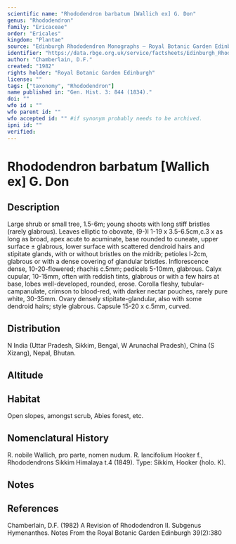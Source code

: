 ```yaml
---
scientific name: "Rhododendron barbatum [Wallich ex] G. Don"
genus: "Rhododendron"
family: "Ericaceae"
order: "Ericales"
kingdom: "Plantae"
source: "Edinburgh Rhododendron Monographs – Royal Botanic Garden Edinburgh"
identifier: "https://data.rbge.org.uk/service/factsheets/Edinburgh_Rhododendron_Monographs.xhtml"
author: "Chamberlain, D.F."
created: "1982"
rights holder: "Royal Botanic Garden Edinburgh"
license: ""
tags: ["taxonomy", "Rhododendron"]
name published in: "Gen. Hist. 3: 844 (1834)."
doi: ""
wfo id : ""
wfo parent id: ""
wfo accepted id: "" #if synonym probably needs to be archived.                      
ipni id: ""
verified:
---
```


                       

# Rhododendron barbatum [Wallich ex] G. Don

## Description
Large shrub or small tree, 1.5-6m; young shoots with long stiff bristles (rarely glabrous). Leaves elliptic to obovate, (9-)l 1-19 x 3.5-6.5cm,c.3 x as long as broad, apex acute to acuminate, base rounded to cuneate, upper surface ± glabrous, lower surface with scattered dendroid hairs and stipitate glands, with or without bristles on the midrib; petioles l-2cm, glabrous or with a dense covering of glandular bristles. Inflorescence dense, 10-20-flowered; rhachis c.5mm; pedicels 5-10mm, glabrous. Calyx cupular, 10-15mm, often with reddish tints, glabrous or with a few hairs at base, lobes well-developed, rounded, erose. Corolla fleshy, tubular-campanulate, crimson to blood-red, with darker nectar pouches, rarely pure white, 30-35mm. Ovary densely stipitate-glandular, also with some dendroid hairs; style glabrous. Capsule 15-20 x c.5mm, curved.

## Distribution
N India (Uttar Pradesh, Sikkim, Bengal, W Arunachal Pradesh), China (S Xizang), Nepal, Bhutan.

## Altitude


## Habitat
Open slopes, amongst scrub, Abies forest, etc.

## Nomenclatural History
R. nobile Wallich, pro parte, nomen nudum. R. lancifolium Hooker f., Rhododendrons Sikkim Himalaya t.4 (1849). Type: Sikkim, Hooker (holo. K).
                       
## Notes


## References

Chamberlain, D.F. (1982) A Revision of Rhododendron II. Subgenus Hymenanthes. Notes From the Royal Botanic Garden Edinburgh 39(2):380
